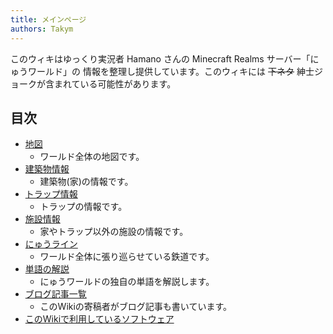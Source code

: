 ```yaml
---
title: メインページ
authors: Takym
---
```

このウィキはゆっくり実況者 Hamano さんの Minecraft Realms サーバー「にゅうワールド」の
情報を整理し提供しています。このウィキには ~~下ネタ~~ 紳士ジョークが含まれている可能性があります。
## 目次
* [地図](maps/index.md)
	* ワールド全体の地図です。
* [建築物情報]()
	* 建築物(家)の情報です。
* [トラップ情報]()
	* トラップの情報です。
* [施設情報]()
	* 家やトラップ以外の施設の情報です。
* [にゅうライン]()
	* ワールド全体に張り巡らせている鉄道です。
* [単語の解説](words.md)
	* にゅうワールドの独自の単語を解説します。
* [ブログ記事一覧](articles/tags.md)
	* このWikiの寄稿者がブログ記事も書いています。
* [このWikiで利用しているソフトウェア](using_softwares.md)
